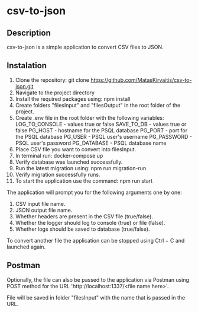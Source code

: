 # csv-to-json

## Description
csv-to-json is a simple application to convert CSV files to JSON.

## Instalation

1. Clone the repository: git clone https://github.com/MatasKirvaitis/csv-to-json.git
2. Navigate to the project directory
3. Install the required packages using: npm install
4. Create folders "filesInput" and "filesOutput" in the root folder of the project.
5. Create .env file in the root folder with the following variables:
     LOG_TO_CONSOLE - values true or false
     SAVE_TO_DB - values true or false
     PG_HOST - hostname for the PSQL database
     PG_PORT - port for the PSQL database
     PG_USER - PSQL user's username
     PG_PASSWORD - PSQL user's password
     PG_DATABASE - PSQL database name
7. Place CSV file you want to convert into filesInput.
8. In terminal run: docker-compose up
9. Verify database was launched successfully.
10. Run the latest migration using: npm run migration-run
11. Verify migration successfully runs.
12. To start the application use the command: npm run start

The application will prompt you for the following arguments one by one:
  1. CSV input file name.
  2. JSON output file name.
  3. Whether headers are present in the CSV file (true/false).
  4. Whether the logger should log to console (true) or file (false).
  5. Whether logs should be saved to database (true/false).

To convert another file the application can be stopped using Ctrl + C and launched again.

## Postman
Optionally, the file can also be passed to the application via Postman using POST method for the URL 'http://localhost:1337/\<file name here\>'.

File will be saved in folder "filesInput" with the name that is passed in the URL.

